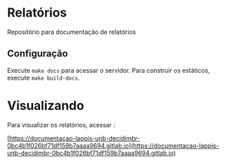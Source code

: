 

# Relatórios

Repositório para documentação de relatórios

## Configuração

Execute `make docs` para acessar o servidor. Para construir os estáticos, execute `make build-docs`.


# Visualizando 
Para visualizar os relatórios, acessar :

[https://documentacao-lappis-unb-decidimbr-0bc4b1f026bf71df159b7aaaa9694.gitlab.io](https://documentacao-lappis-unb-decidimbr-0bc4b1f026bf71df159b7aaaa9694.gitlab.io)
